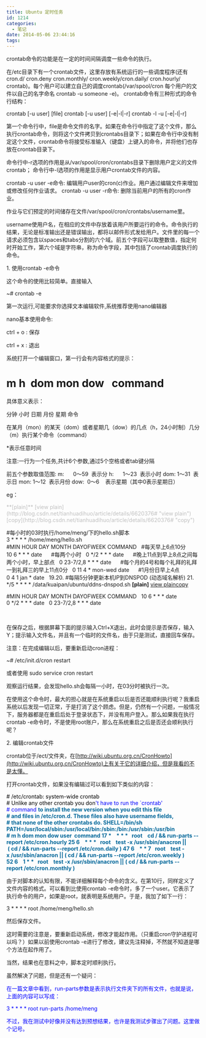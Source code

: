```yaml
---
title: Ubuntu 定时任务
id: 1214
categories:
  - 笔记
date: 2014-05-06 23:44:16
tags:
---
```


crontab命令的功能是在一定的时间间隔调度一些命令的执行。

在/etc目录下有一个crontab文件，这里存放有系统运行的一些调度程序(还有cron.d/ cron.deny cron.monthly/ cron.weekly/cron.daily/ cron.hourly/ crontab)。每个用户可以建立自己的调度crontab(/var/spool/cron 每个用户的文件以自己的名字命名 crontab -u someone -e)。<!--more-->
crontab命令有三种形式的命令行结构：

crontab [-u user] [file]
crontab [-u user] [-e|-l|-r]
crontab -l -u [-e|-l|-r]

第一个命令行中，file是命令文件的名字。如果在命令行中指定了这个文件，那么执行crontab命令，则将这个文件拷贝到crontabs目录下；如果在命令行中没有制定这个文件，crontab命令将接受标准输入（键盘）上键入的命令，并将他们也存放在crontab目录下。

命令行中-r选项的作用是从/var/spool/cron/crontabs目录下删除用户定义的文件crontab；
命令行中-l选项的作用是显示用户crontab文件的内容。

crontab -u user -e命令: 编辑用户user的cron(c)作业。用户通过编辑文件来增加或修改任何作业请求。
crontab -u user -r命令: 删除当前用户的所有的cron作业。

作业与它们预定的时间储存在文件/var/spool/cron/crontabs/username里。

username使用户名，在相应的文件中存放着该用户所要运行的命令。命令执行的结果，无论是标准输出还是错误输出，都将以邮件形式发给用户。文件里的每一个请求必须包含以spaces和tabs分割的六个域。前五个字段可以取整数值，指定何时开始工作，第六个域是字符串，称为命令字段，其中包括了crontab调度执行的命令。

1\. 使用crontab -e命令

这个命令的使用比较简单。直接输入

~# crontab -e

第一次运行,可能要求你选择文本编辑软件,系统推荐使用nano编辑器

nano基本使用命令:

ctrl + o : 保存

ctrl + x : 退出

系统打开一个编辑窗口，第一行会有内容格式的提示：

# m h  dom mon dow   command
具体意义表示：

分钟 小时 日期 月份 星期 命令

在某月（mon）的某天（dom）或者星期几（dow）的几点（h，24小时制）几分（m）执行某个命令（command）

*表示任意时间

注意:一行为一个任务,共计6个参数,通过5个空格或者tab键分隔

</div>
前五个参数取值范围:</div>
m:      0～59  表示分</div>
h:      1～23  表示小时</div>
dom: 1～31  表示日</div>
mon: 1～12  表示月份</div>
dow:  0～6    表示星期（其中0表示星期日）</div>

eg：

<div class="dp-highlighter bg_plain" style="color: #000000;">
<div class="bar">
<div class="tools" style="color: silver;">**[plain]** [view plain](http://blog.csdn.net/tianhuadihuo/article/details/6620376# "view plain")[copy](http://blog.csdn.net/tianhuadihuo/article/details/6620376# "copy")</div>
</div>
</div>
<div></div>

#每小时的03时执行/home/meng/下的hello.sh脚本  
3 * * * * /home/meng/hello.sh  
  
#MIN HOUR DAY MONTH DAYOFWEEK COMMAND  
#每天早上6点10分  
10 6 * * * date  
  
#每两个小时  
0 */2 * * * date  
  
#晚上11点到早上8点之间每两个小时，早上部点  
0 23-7/2,8 * * * date  
  
#每个月的4号和每个礼拜的礼拜一到礼拜三的早上11点0分  
0 11 4 * mon-wed date  
  
#1月份日早上4点  
0 4 1 jan * date  
19.20.  #每隔5分钟更新本机IP到DNSPOD (动态域名解析)
21.  */5 * * * * /data/kuaipan/ubuntu/ddns-dnspod.sh
**[plain]** [view plain](http://blog.csdn.net/tianhuadihuo/article/details/6620376# "view plain")[copy](http://blog.csdn.net/tianhuadihuo/article/details/6620376# "copy")</div>
</div>
</div>
<div></div>

#MIN HOUR DAY MONTH DAYOFWEEK COMMAND  
10 6 * * * date  
0 */2 * * * date  
0 23-7/2,8 * * * date  

 

在保存之后，根据屏幕下面的提示输入Ctrl+X退出，此时会提示是否保存，输入Y；提示输入文件名，并且有一个临时的文件名，由于只是测试，直接回车保存。

注意：在完成编辑以后，要重新启动cron进程：

~# /etc/init.d/cron restart

或者使用 sudo service cron restart

观察运行结果，会发现hello.sh会每隔一小时，在03分时被执行一次。

在使用这个命令时，最大的担心就是在系统重启以后是否还能顺利执行呢？我重启系统以后发现一切正常，于是打消了这个顾虑。但是，仍然有一个问题，一般情况下，服务器都是在重启后处于登录状态下，并没有用户登入。那么如果我在执行crontab -e命令时，不是使用root账户，那么在系统重启之后是否还会顺利执行呢？

2\. 编辑crontab文件

crontab位于/ect/文件夹，在[http://wiki.ubuntu.org.cn/CronHowto](http://wiki.ubuntu.org.cn/CronHowto)上有关于它的详细介绍，但是我看的不是太懂。

打开crontab文件，如果没有编辑过可以看到如下类似的内容：

<div class="highlighter dp-highlighter" style="color: #000000;">

# /etc/crontab: system-wide crontab
# Unlike any other crontab you don<span class="string" style="color: blue;">'t have to run the `crontab'
# command <span class="keyword" style="font-weight: bold; color: #006699;">to install the new version when you edit this <span class="keyword" style="font-weight: bold; color: #006699;">file
# <span class="keyword" style="font-weight: bold; color: #006699;">and files <span class="keyword" style="font-weight: bold; color: #006699;">in /etc/cron<span class="number">.d. These files also have username fields,
# that none <span class="keyword" style="font-weight: bold; color: #006699;">of the other crontabs <span class="keyword" style="font-weight: bold; color: #006699;">do.
SHELL=/bin/sh
PATH=/usr/local/sbin:/usr/local/bin:/sbin:/bin:/usr/sbin:/usr/bin
# m h dom mon dow user  command
<span class="number">17 *    * * *   root    cd / &amp;&amp; run-parts --report /etc/cron<span class="number">.hourly
<span class="number">25 <span class="number">6    * * *   root    test -x /usr/sbin/anacron || ( cd / &amp;&amp; run-parts --report /etc/cron<span class="number">.daily )
<span class="number">47 <span class="number">6    * * <span class="number">7   root    test -x /usr/sbin/anacron || ( cd / &amp;&amp; run-parts --report /etc/cron<span class="number">.weekly )
<span class="number">52 <span class="number">6    <span class="number">1 * *   root    test -x /usr/sbin/anacron || ( cd / &amp;&amp; run-parts --report /etc/cron<span class="number">.monthly )
 
</div>

由于对脚本的认知有限，不能详细解释每个命令的含义。在第10行，同样定义了文件内容的格式。可以看到比使用crontab -e命令时，多了一个user。它表示了执行命令的用户，如果是root，就表明是系统用户。于是，我加了如下一行：

3 * * * * root /home/meng/hello.sh

然后保存文件。

这时需要的注意是，要重新启动系统，修改才能起作用。（只重启cron守护进程可以吗？）如果以前使用crontab -e进行了修改，建议先注释掉，不然就不知道是哪个方法在起作用了。

当然，结果也在意料之中，脚本定时顺利执行。

虽然解决了问题，但是还有一个疑问：

<span style="color: #0000ff;">在一篇文章中看到，run-parts参数是表示执行文件夹下的所有文件，也就是说，上面的内容可以写成：

<span style="color: #0000ff;">3 * * * * root run-parts /home/meng

<span style="color: #0000ff;">不过，我在测试中好像并没有达到预想结果，也许是我测试步骤出了问题。这里做个记号。